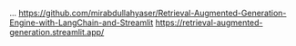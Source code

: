 ...
https://github.com/mirabdullahyaser/Retrieval-Augmented-Generation-Engine-with-LangChain-and-Streamlit
https://retrieval-augmented-generation.streamlit.app/
